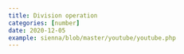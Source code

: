 ```yaml
---
title: Division operation
categories: [number]
date: 2020-12-05
example: sienna/blob/master/youtube/youtube.php
---
```

